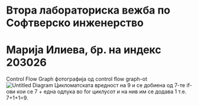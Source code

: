 # Втора лабораториска вежба по Софтверско инженерство
# Марија Илиева, бр. на индекс 203026
Control Flow Graph фотографија од control flow graph-ot
![Untitled Diagram](https://user-images.githubusercontent.com/102802160/170032483-288149f7-90e8-46d4-9fff-639c58af921b.png)
Цикломатската вредност на 9 и се добиена од 7-те if-ови кои се 7 + една одлука во for циклусот и на нив им се додава 1 т.е. 7+1+1=9.
